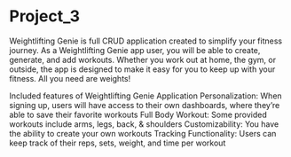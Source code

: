 # Project_3

Weightlifting Genie is full CRUD application created to simplify your fitness journey. 
As a Weightlifting Genie app user, you will be able to create, generate, and add workouts. 
Whether you work out at home, the gym, or outside, the app is designed to make it easy for you to keep up with your fitness. All you need are weights!

Included features of Weightlifting Genie Application
Personalization: When signing up, users will  have access to their own dashboards, where they’re able to save their favorite workouts
Full Body Workout: Some provided workouts include arms, legs, back, & shoulders
Customizability: You have the ability to create your own workouts 
Tracking Functionality: Users can keep track of their reps, sets, weight, and time per workout 
